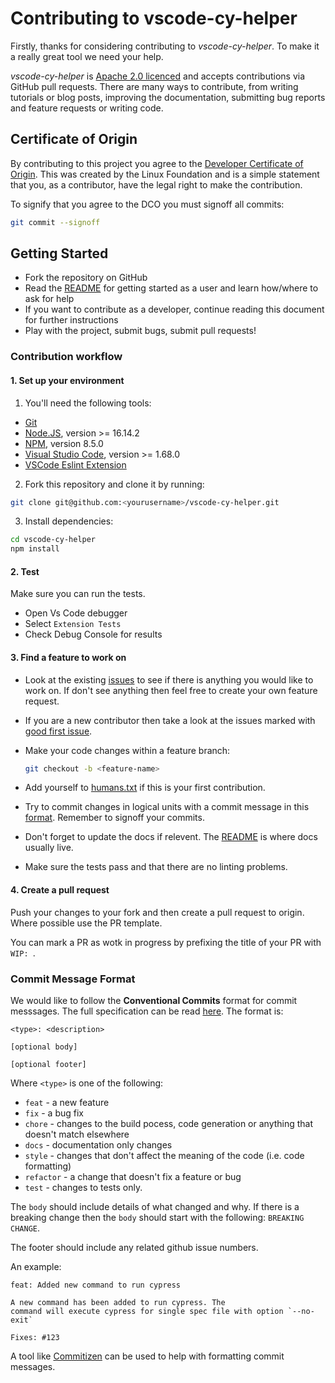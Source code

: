 # Contributing to vscode-cy-helper

Firstly, thanks for considering contributing to _vscode-cy-helper_. To make it a really
great tool we need your help.

_vscode-cy-helper_ is [Apache 2.0 licenced](LICENSE) and accepts contributions via GitHub
pull requests. There are many ways to contribute, from writing tutorials or blog posts,
improving the documentation, submitting bug reports and feature requests or writing code.

## Certificate of Origin

By contributing to this project you agree to the [Developer Certificate of
Origin](https://developercertificate.org/). This was created by the Linux
Foundation and is a simple statement that you, as a contributor, have the legal
right to make the contribution.

To signify that you agree to the DCO you must signoff all commits:

```bash
git commit --signoff
```

## Getting Started

-   Fork the repository on GitHub
-   Read the [README](README.md) for getting started as a user and learn how/where to ask for help
-   If you want to contribute as a developer, continue reading this document for further instructions
-   Play with the project, submit bugs, submit pull requests!

### Contribution workflow

#### 1. Set up your environment

1. You'll need the following tools:

-   [Git](https://git-scm.com/)
-   [Node.JS](https://nodejs.org/en/), version >= 16.14.2
-   [NPM](https://www.npmjs.com/), version 8.5.0
-   [Visual Studio Code](https://code.visualstudio.com/), version >= 1.68.0
-   [VSCode Eslint Extension](https://marketplace.visualstudio.com/items?itemName=dbaeumer.vscode-eslint)

2. Fork this repository and clone it by running:

```bash
git clone git@github.com:<yourusername>/vscode-cy-helper.git
```

3. Install dependencies:

```bash
cd vscode-cy-helper
npm install
```

#### 2. Test

Make sure you can run the tests.

-   Open Vs Code debugger
-   Select `Extension Tests`
-   Check Debug Console for results

#### 3. Find a feature to work on

-   Look at the existing [issues](https://github.com/Shelex/vscode-cy-helper/issues) to see if there is anything
    you would like to work on. If don't see anything then feel free to create your own feature request.

-   If you are a new contributor then take a look at the issues marked
    with [good first issue](https://github.com/Shelex/vscode-cy-helper/labels/good%20first%20issue).

-   Make your code changes within a feature branch:

    ```bash
    git checkout -b <feature-name>
    ```

-   Add yourself to [humans.txt](humans.txt) if this is your first contribution.

-   Try to commit changes in logical units with a commit message in this [format](#commit-message-format). Remember
    to signoff your commits.

-   Don't forget to update the docs if relevent. The [README](README.md) is where docs usually live.

-   Make sure the tests pass and that there are no linting problems.

#### 4. Create a pull request

Push your changes to your fork and then create a pull request to origin. Where possible use the PR template.

You can mark a PR as wotk in progress by prefixing the title of your PR with `WIP: `.

### Commit Message Format

We would like to follow the **Conventional Commits** format for commit messsages. The full specification can be
read [here](https://www.conventionalcommits.org/en/v1.0.0-beta.3/). The format is:

```
<type>: <description>

[optional body]

[optional footer]
```

Where `<type>` is one of the following:

-   `feat` - a new feature
-   `fix` - a bug fix
-   `chore` - changes to the build pocess, code generation or anything that doesn't match elsewhere
-   `docs` - documentation only changes
-   `style` - changes that don't affect the meaning of the code (i.e. code formatting)
-   `refactor` - a change that doesn't fix a feature or bug
-   `test` - changes to tests only.

The `body` should include details of what changed and why. If there is a breaking change then the `body` should start with the
following: `BREAKING CHANGE`.

The footer should include any related github issue numbers.

An example:

```text
feat: Added new command to run cypress

A new command has been added to run cypress. The
command will execute cypress for single spec file with option `--no-exit`

Fixes: #123
```

A tool like [Commitizen](https://github.com/commitizen/cz-cli) can be used to help with formatting commit messages.
